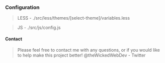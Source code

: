 ### Configuration

> LESS - ./src/less/themes/[select-theme]/variables.less

> JS - ./src/js/config.js


#### Contact
> Please feel free to contact me with any questions, or if you would like to help make this project better!
> @theWickedWebDev - Twitter
